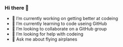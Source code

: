 ### Hi there 👋

- 🔭 I’m currently working on getting better at codeing
- 🌱 I’m currently learning to code useing GitHub
- 👯 I’m looking to collaborate on a GitHub group
- 🤔 I’m looking for help with codeing
- 💬 Ask me about flying airplanes
